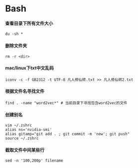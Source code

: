 # Bash

#### 查看目录下所有文件大小
`du -sh * `
#### 删除文件夹
`rm -r <dir>`
#### mac/linux下txt中文乱码
`iconv -c -f GB2312 -t UTF-8 凡人修仙转.txt >> 凡人修仙转2.txt`

#### 根据文件名寻找文件
`find . -name "word2vec*" # 当前目录下寻找包含word2vec的文件` 
#### 创建别名
```
vim ~/.zshrc
alias ns='nvidia-smi'
alias gitamp="git add . ; git commit -m 'new'; git push"
source ~/.zshrc
```

#### 截取文件中间某些行

```
sed -n '100,200p' filename 
```
